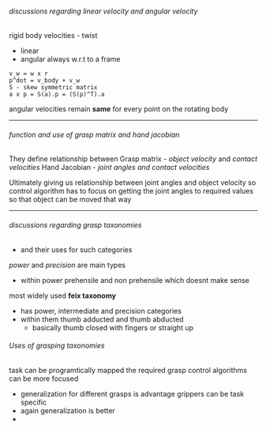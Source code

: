 

###### discussions regarding linear velocity and angular velocity
rigid body velocities - twist
- linear 
- angular
always w.r.t to a frame
```
v_w = w x r
p^dot = v_body + v_w
S - skew symmetric matrix
a x p = S(a).p = (S(p)^T).a
```
angular velocities remain **same** for every point on the rotating body

---
###### function and use of grasp matrix and hand jacobian

They define relationship between 
Grasp matrix - _object velocity_ and _contact velocities_
Hand Jacobian -  _joint angles and contact velocities_ 

Ultimately giving us relationship between joint angles and object velocity
so control algorithm has to focus on getting the joint angles to required values so that object can be moved that way

---
 
###### discussions regarding grasp taxonomies 
-  and their uses for such categories

_power_ and _precision_ are main types
* within power prehensile and non prehensile which doesnt make sense

most widely used **feix taxonomy**
* has power, intermediate and precision categories
* within them thumb adducted and thumb abducted 
	* basically thumb closed with fingers or straight up

###### Uses of grasping taxonomies
task can be programtically mapped the required grasp
control algorithms can be more focused 
- generalization for different grasps is advantage
grippers can be task specific
- again generalization is better
- 